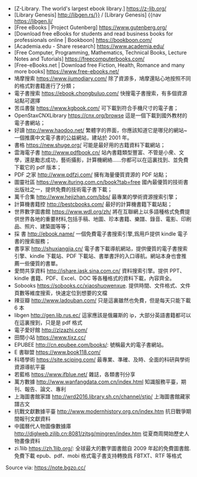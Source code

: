 - [Z-Library. The world's largest ebook library.] https://z-lib.org/
- [Library Genesis] http://libgen.rs/}} / [Library Genesis] {{nav https://libgen.li/
- [Free eBooks | Project Gutenberg] https://www.gutenberg.org/
- [Download free eBooks for students and read business books for professionals online | Bookboon] https://bookboon.com/
- [Academia.edu - Share research] https://www.academia.edu/
- [Free Computer, Programming, Mathematics, Technical Books, Lecture Notes and Tutorials] https://freecomputerbooks.com/
- [Free-eBooks.net | Download free Fiction, Health, Romance and many more books] https://www.free-ebooks.net/
- 鳩摩搜索 https://www.jiumodiary.com/ 除了資源多，鳩摩還貼心地按照不同的格式對書籍進行了分類；
- 電子書搜索 https://ebook.chongbuluo.com/ 快搜電子書搜索，有多個資源站點可選擇
- 苦瓜書盤 https://www.kgbook.com/ 可下載到符合手機尺寸的電子書；
- OpenStaxCNXLibrary https://cnx.org/browse 這是一個下載到國外教材的電子書網站；
- 好讀 http://www.haodoo.net/ 繁體字的界面，你應該知道它是哪兒的網站~一個推廣中文電子書的公益網站，建站於 2001 年。
- 書格 https://new.shuge.org/ 可能是最好用的古籍資料下載網站；
- 雲海電子書 http://www.pdfbook.cn/ 站內書籍類型豐富、不管是小衆、文學，還是勵志成功，藝術攝影，計算機網絡……你都可以在這裏找到、並免費下載它的 pdf 版本；
- PDF 之家 http://www.pdfzj.com/ 擁有海量優質資源的 PDF 站點；
- 圖靈社區 https://www.ituring.com.cn/book?tab=free 國內最優質的技術書出版社之一，提供免費的技術電子書下載；
- 萬千合集 http://www.hejizhan.com/bbs/ 最專業的學術資源搜索引擎；
- 計算機書籍控 http://bestcbooks.com/ 最好的計算機書籍下載站點；
- 世界數字圖書館 https://www.wdl.org/zh/ 將在互聯網上以多語種格式免費提供世界各地的重要材料,包括手稿、地圖、珍本書籍、樂譜、錄音、電影、印刷品、照片、建築圖等等；
- 採 書 http://ebook.name/ 一個免費電子書搜索引擎,爲用戶提供 kindle 電子書的搜索服務；
- 書享家 http://shuxiangjia.cn/ 電子書下載導航網站，提供優質的電子書搜索引擎、kindle 下載站、PDF 下載站、書單書評的入口導航。網站本身也會推薦一些優質的書單。
- 愛問共享資料 http://ishare.iask.sina.com.cn/ 資料搜索引擎。提供 PPT、kindle 書籍、PDF、Excel、DOC 等各種格式的資料下載，內容齊全。
- Sobooks https://sobooks.cc/xiaoshuowenxue. 提供時間、文件格式、文件頁數等維度搜索，快速定位到想要的文檔
- 辣豆瓣 http://www.ladouban.com/ 只是這裏雖然也免費，但是每天只能下載 6 本
- libgen http://gen.lib.rus.ec/ 這家應該是俄羅斯的 ip，大部分英語書籍都可以在這裏搜到，只是是 pdf 格式
- 電子愛好館 http://zlzazhi.com/
- 田間小站 https://www.tjxz.cc/
- EPUBEE http://cn.epubee.com/books/: 號稱最大的電子書網站。
- E 書聯盟 https://www.book118.com/
- 科塔學術 https://site.sciping.com/ 最專業、準確、及時、全面的科研與學術資源導航平臺
- 若藍格 https://www.ifblue.net/ 雜誌，各類書刊分享
- 萬方數據 http://www.wanfangdata.com.cn/index.html 知識服務平臺，期刊、報告、論文、專利
- 上海圖書館家譜 http://wrd2016.library.sh.cn/channel/stjp/ 上海圖書館藏家譜古文
- 抗戰文獻數據平臺 http://www.modernhistory.org.cn/index.htm 抗日戰爭期間報刊文獻資料
- 中國曆代人物圖像數據庫 http://diglweb.zjlib.cn:8081/zjtsg/mingren/index.htm 從夏商周開始歷史人物畫像資料
- zi.1lib https://zh.1lib.org/: 全球最大的數字圖書館自 2009 年起的免費圖書館. 免費下載 epub、pdf、mobi 格式電子書支持轉換爲 FBTXT、RTF 等格式

Source via: https://note.bgzo.cc/